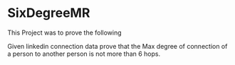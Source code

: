 # SixDegreeMR

This Project was to prove the following

Given linkedin connection data prove that the Max degree of connection of a person to another person is not more than 6 hops.
